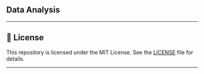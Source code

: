 ## Data Analysis


---

## 📜 License

This repository is licensed under the MIT License. See the [LICENSE](LICENSE) file for details.

---
